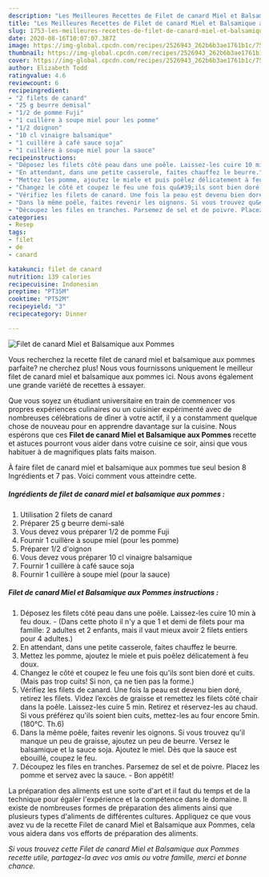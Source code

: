 ```yaml
---
description: "Les Meilleures Recettes de Filet de canard Miel et Balsamique aux Pommes"
title: "Les Meilleures Recettes de Filet de canard Miel et Balsamique aux Pommes"
slug: 1753-les-meilleures-recettes-de-filet-de-canard-miel-et-balsamique-aux-pommes
date: 2020-08-16T10:07:07.387Z
image: https://img-global.cpcdn.com/recipes/2526943_262b6b3ae1761b1c/751x532cq70/filet-de-canard-miel-et-balsamique-aux-pommes-photo-principale-de-la-recette.jpg
thumbnail: https://img-global.cpcdn.com/recipes/2526943_262b6b3ae1761b1c/751x532cq70/filet-de-canard-miel-et-balsamique-aux-pommes-photo-principale-de-la-recette.jpg
cover: https://img-global.cpcdn.com/recipes/2526943_262b6b3ae1761b1c/751x532cq70/filet-de-canard-miel-et-balsamique-aux-pommes-photo-principale-de-la-recette.jpg
author: Elizabeth Todd
ratingvalue: 4.6
reviewcount: 6
recipeingredient:
- "2 filets de canard"
- "25 g beurre demisal"
- "1/2 de pomme Fuji"
- "1 cuillère à soupe miel pour les pomme"
- "1/2 doignon"
- "10 cl vinaigre balsamique"
- "1 cuillère à café sauce soja"
- "1 cuillère à soupe miel pour la sauce"
recipeinstructions:
- "Déposez les filets côté peau dans une poêle. Laissez-les cuire 10 min à feu doux.  (Dans cette photo il n&#39;y a que 1 et demi de filets pour ma famille: 2 adultes et 2 enfants, mais il vaut mieux avoir 2 filets entiers pour 4 adultes.)"
- "En attendant, dans une petite casserole, faites chauffez le beurre."
- "Mettez les pomme, ajoutez le miele et puis poêlez délicatement à feu doux."
- "Changez le côté et coupez le feu une fois qu&#39;ils sont bien doré et cuits. (Mais pas trop cuits! Si non, ça ne tien pas la forme.)"
- "Vérifiez les filets de canard. Une fois la peau est devenu bien doré, retirez les filets. Videz l’excès de graisse et remettez les filets côté chair dans la poêle. Laissez-les cuire 5 min. Retirez et réservez-les au chaud. Si vous préférez qu&#39;ils soient bien cuits, mettez-les au four encore 5min. (180°C. Th.6)"
- "Dans la même poêle, faites revenir les oignons. Si vous trouvez qu&#39;il manque un peu de graisse, ajoutez un peu de beurre. Versez le balsamique et la sauce soja. Ajoutez le miel. Dès que la sauce est ebouillé, coupez le feu."
- "Découpez les files en tranches. Parsemez de sel et de poivre. Placez les pomme et servez avec la sauce. Bon appétit!"
categories:
- Resep
tags:
- filet
- de
- canard

katakunci: filet de canard 
nutrition: 139 calories
recipecuisine: Indonesian
preptime: "PT35M"
cooktime: "PT52M"
recipeyield: "3"
recipecategory: Dinner

---
```



![Filet de canard Miel et Balsamique aux Pommes](https://img-global.cpcdn.com/recipes/2526943_262b6b3ae1761b1c/751x532cq70/filet-de-canard-miel-et-balsamique-aux-pommes-photo-principale-de-la-recette.jpg)

Vous recherchez la recette filet de canard miel et balsamique aux pommes parfaite? ne cherchez plus! Nous vous fournissons uniquement le meilleur filet de canard miel et balsamique aux pommes ici. Nous avons également une grande variété de recettes à essayer.

Que vous soyez un étudiant universitaire en train de commencer vos propres expériences culinaires ou un cuisinier expérimenté avec de nombreuses célébrations de dîner à votre actif, il y a constamment quelque chose de nouveau pour en apprendre davantage sur la cuisine. Nous espérons que ces <strong> Filet de canard Miel et Balsamique aux Pommes </strong> recette et astuces pourront vous aider dans votre cuisine ce soir, ainsi que vous habituer à de magnifiques plats faits maison.

<!--inarticleads1-->

À faire filet de canard miel et balsamique aux pommes tue seul besion 8 Ingrédients et 7 pas. Voici comment vous atteindre cette.

##### Ingrédients de filet de canard miel et balsamique aux pommes :

1. Utilisation 2 filets de canard
1. Préparer 25 g beurre demi-salé
1. Vous devez vous préparer 1/2 de pomme Fuji
1. Fournir 1 cuillère à soupe miel (pour les pomme)
1. Préparer 1/2 d&#39;oignon
1. Vous devez vous préparer 10 cl vinaigre balsamique
1. Fournir 1 cuillère à café sauce soja
1. Fournir 1 cuillère à soupe miel (pour la sauce)




<!--inarticleads2-->

##### Filet de canard Miel et Balsamique aux Pommes instructions :

1. Déposez les filets côté peau dans une poêle. Laissez-les cuire 10 min à feu doux.  - (Dans cette photo il n&#39;y a que 1 et demi de filets pour ma famille: 2 adultes et 2 enfants, mais il vaut mieux avoir 2 filets entiers pour 4 adultes.)
1. En attendant, dans une petite casserole, faites chauffez le beurre.
1. Mettez les pomme, ajoutez le miele et puis poêlez délicatement à feu doux.
1. Changez le côté et coupez le feu une fois qu&#39;ils sont bien doré et cuits. (Mais pas trop cuits! Si non, ça ne tien pas la forme.)
1. Vérifiez les filets de canard. Une fois la peau est devenu bien doré, retirez les filets. Videz l’excès de graisse et remettez les filets côté chair dans la poêle. Laissez-les cuire 5 min. Retirez et réservez-les au chaud. Si vous préférez qu&#39;ils soient bien cuits, mettez-les au four encore 5min. (180°C. Th.6)
1. Dans la même poêle, faites revenir les oignons. Si vous trouvez qu&#39;il manque un peu de graisse, ajoutez un peu de beurre. Versez le balsamique et la sauce soja. Ajoutez le miel. Dès que la sauce est ebouillé, coupez le feu.
1. Découpez les files en tranches. Parsemez de sel et de poivre. Placez les pomme et servez avec la sauce. - Bon appétit!




<!--inarticleads1-->

<p>
La préparation des aliments est une sorte d'art et il faut du temps et de la technique pour égaler l'expérience et la compétence dans le domaine. Il existe de nombreuses formes de préparation des aliments ainsi que plusieurs types d'aliments de différentes cultures. Appliquez ce que vous avez vu de la recette Filet de canard Miel et Balsamique aux Pommes, cela vous aidera dans vos efforts de préparation des aliments.
</p>

<p>
<i>Si vous trouvez cette Filet de canard Miel et Balsamique aux Pommes recette utile, partagez-la avec vos amis ou votre famille, merci et bonne chance.</i>
</p>
